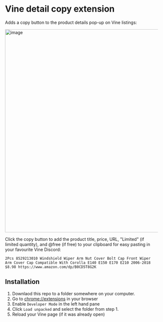 # Vine detail copy extension

Adds a copy button to the product details pop-up on Vine listings:

<img width="668" alt="image" src="https://github.com/neilenns/vine-detail-copy/assets/9524118/f4208f17-dfe5-4e1b-8826-669f11f0b2f1">

Click the copy button to add the product title, price, URL, "Limited" (if limited quantity), and @free (if free) to your clipboard for easy pasting in your favourite Vine Discord:

```
2Pcs 8529213010 Windshield Wiper Arm Nut Cover Bolt Cap Front Wiper Arm Cover Cap Compatible With Corolla E140 E150 E170 E210 2006-2018 $8.98 https://www.amazon.com/dp/B0CD5T8G2K
```

## Installation

1. Downlaod this repo to a folder somewhere on your computer.
2. Go to [chrome://extensions](chrome://extensions) in your browser
3. Enable `Developer Mode` in the left hand pane
4. Click `Load unpacked` and select the folder from step 1.
5. Reload your Vine page (if it was already open) 
